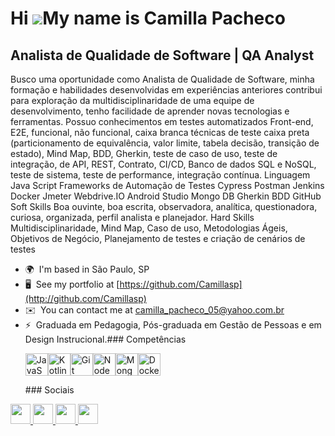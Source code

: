 Hi ![](https://user-images.githubusercontent.com/18350557/176309783-0785949b-9127-417c-8b55-ab5a4333674e.gif)My name is Camilla Pacheco
=======================================================================================================================================

Analista de Qualidade de Software | QA Analyst
----------------------------------------------

Busco uma oportunidade como Analista de Qualidade de Software, minha formação e habilidades desenvolvidas em experiências anteriores contribui para exploração da multidisciplinaridade de uma equipe de desenvolvimento, tenho facilidade de aprender novas tecnologias e ferramentas. Possuo conhecimentos em testes automatizados Front-end, E2E, funcional, não funcional, caixa branca técnicas de teste caixa preta (particionamento de equivalência, valor limite, tabela decisão, transição de estado), Mind Map, BDD, Gherkin, teste de caso de uso, teste de integração, de API, REST, Contrato, CI/CD, Banco de dados SQL e NoSQL, teste de sistema, teste de performance, integração contínua. Linguagem Java Script Frameworks de Automação de Testes Cypress Postman Jenkins Docker Jmeter Webdrive.IO Android Studio Mongo DB Gherkin BDD GitHub Soft Skills Boa ouvinte, boa escrita, observadora, analítica, questionadora, curiosa, organizada, perfil analista e planejador. Hard Skills Multidisciplinaridade, Mind Map, Caso de uso, Metodologias Ágeis, Objetivos de Negócio, Planejamento de testes e criação de cenários de testes

*   🌍  I'm based in São Paulo, SP
*   🖥️  See my portfolio at [https://github.com/Camillasp](http://github.com/Camillasp)
*   ✉️  You can contact me at [camilla\_pacheco\_05@yahoo.com.br](mailto:camilla_pacheco_05@yahoo.com.br)
*   ⚡  Graduada em Pedagogia, Pós-graduada em Gestão de Pessoas e em Design Instrucional.### Competências <p align="left"> <a href="https://developer.mozilla.org/en-US/docs/Web/JavaScript" target="_blank" rel="noreferrer"><img src="https://raw.githubusercontent.com/danielcranney/readme-generator/main/public/icons/skills/javascript-colored.svg" width="36" height="36" alt="JavaScript" /></a><a href="https://kotlinlang.org/" target="_blank" rel="noreferrer"><img src="https://raw.githubusercontent.com/danielcranney/readme-generator/main/public/icons/skills/kotlin-colored.svg" width="36" height="36" alt="Kotlin" /></a><a href="https://git-scm.com/" target="_blank" rel="noreferrer"><img src="https://raw.githubusercontent.com/danielcranney/readme-generator/main/public/icons/skills/git-colored.svg" width="36" height="36" alt="Git" /></a><a href="https://nodejs.org/en/" target="_blank" rel="noreferrer"><img src="https://raw.githubusercontent.com/danielcranney/readme-generator/main/public/icons/skills/nodejs-colored.svg" width="36" height="36" alt="NodeJS" /></a><a href="https://www.mongodb.com/" target="_blank" rel="noreferrer"><img src="https://raw.githubusercontent.com/danielcranney/readme-generator/main/public/icons/skills/mongodb-colored.svg" width=" 36" height="36" alt="MongoDB" /></a><a href="https://www.docker.com/" target="_blank" rel="noreferrer"><img src="https://raw.githubusercontent.com/danielcranney/readme-generator/main/public/icons/skills/docker-colored.svg" width="36" height="36" alt="Docker" /></a>  </p> ### Sociais  <p align="left">  <a href="https://discord.com/users/camillaspacheco" target="_blank" rel="noreferrer">
 <foto>
 <source media="(prefere-color-scheme: dark)" srcset="undefined" />
 <source media="(prefere-esquema de cores: luz)" srcset="https://raw.githubusercontent.com/danielcranney/readme-generator/main/public/icons/socials/discord.svg" />
 <img src="https://raw.githubusercontent.com/danielcranney/readme-generator/main/public/icons/socials/discord.svg" width="32" height="32" />
 </imagem>
 </a> <a href="https://www.github.com/Camillasp" target="_blank" rel="noreferrer">
 <foto>
 <source media="(prefere-esquema de cores: escuro)" srcset="https://raw.githubusercontent.com/danielcranney/readme-generator/main/public/icons/socials/github-dark.svg" />
 <source media="(prefere-esquema de cores: luz)" srcset="https://raw.githubusercontent.com/danielcranney/readme-generator/main/public/icons/socials/github.svg" />
 <img src="https://raw.githubusercontent.com/danielcranney/readme-generator/main/public/icons/socials/github.svg" width="32" height="32" />
 </imagem>
 </a> <a href="http://www.instagram.com/camilla_pacheco" target="_blank" rel="noreferrer">
 <foto>
 <source media="(prefere-color-scheme: dark)" srcset="undefined" />
 <source media="(prefere-esquema de cores: luz)" srcset="https://raw.githubusercontent.com/danielcranney/readme-generator/main/public/icons/socials/instagram.svg" />
 <img src="https://raw.githubusercontent.com/danielcranney/readme-generator/main/public/icons/socials/instagram.svg" width="32" height="32" />
 </imagem>
 </a> <a href="https://www.linkedin.com/in/camilla-pacheco-93244280" target="_blank" rel="noreferrer">
 <foto>
 <source media="(prefere-color-scheme: dark)" srcset="https://raw.githubusercontent.com/danielcranney/readme-generator/main/public/icons/socials/linkedin-dark.svg" />
 <source media="(prefere-esquema de cores: luz)" srcset="https://raw.githubusercontent.com/danielcranney/readme-generator/main/public/icons/socials/linkedin.svg" />
 <img src="https://raw.githubusercontent.com/danielcranney/readme-generator/main/public/icons/socials/linkedin.svg" width="32" height="32" />
 </imagem>
 </a></p>
